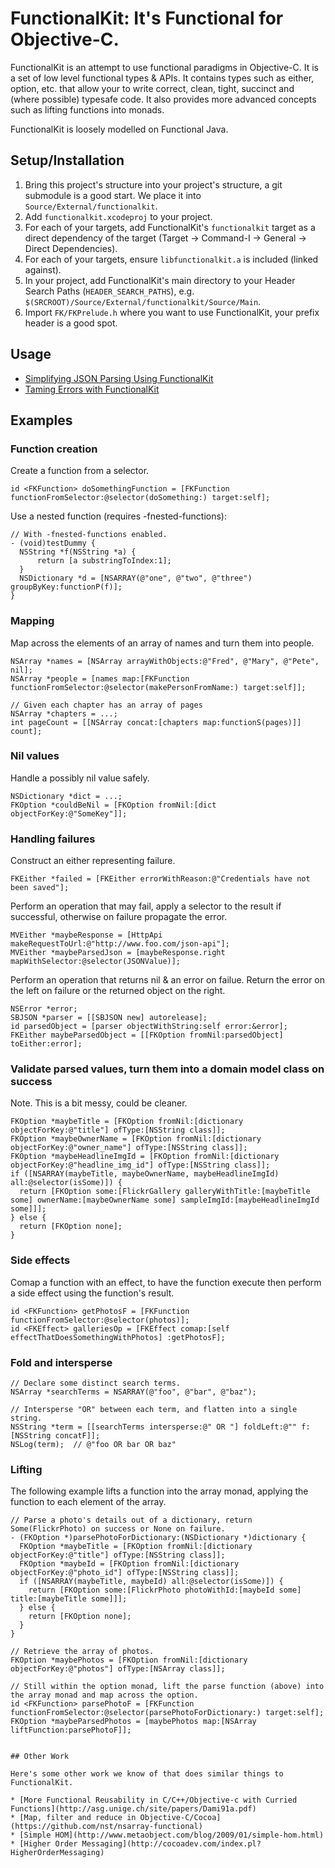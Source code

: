 # FunctionalKit: It's Functional for Objective-C.

FunctionalKit is an attempt to use functional paradigms in Objective-C. It is a set of low level
functional types & APIs. It contains types such as either, option, etc. that allow your to write
correct, clean, tight, succinct and (where possible) typesafe code. It also provides more advanced
concepts such as lifting functions into monads.

FunctionalKit is loosely modelled on Functional Java.


## Setup/Installation

1. Bring this project's structure into your project's structure, a git submodule is a good start. We place it into <code>Source/External/functionalkit</code>.
1. Add <code>functionalkit.xcodeproj</code> to your project.
1. For each of your targets, add FunctionalKit's <code>functionalkit</code> target as a direct dependency of the target (Target -> Command-I -> General -> Direct Dependencies).
1. For each of your targets, ensure <code>libfunctionalkit.a</code> is included (linked against).
1. In your project, add FunctionalKit's main directory to your Header Search Paths (<code>HEADER_SEARCH_PATHS</code>), e.g. <code>$(SRCROOT)/Source/External/functionalkit/Source/Main</code>.
1. Import <code>FK/FKPrelude.h</code> where you want to use FunctionalKit, your prefix header is a good spot.

## Usage

* [Simplifying JSON Parsing Using FunctionalKit](http://adams.id.au/blog/2009/04/simplifying-json-parsing-using-functionalkit/)
* [Taming Errors with FunctionalKit](http://www.slideshare.net/nkpart/taming-errors-with-functionalkit)

## Examples

### Function creation

Create a function from a selector.

```objc
id <FKFunction> doSomethingFunction = [FKFunction functionFromSelector:@selector(doSomething:) target:self];
```

Use a nested function (requires -fnested-functions):

```objc
// With -fnested-functions enabled.
- (void)testDummy {
  NSString *f(NSString *a) {
      return [a substringToIndex:1];
  }
  NSDictionary *d = [NSARRAY(@"one", @"two", @"three") groupByKey:functionP(f)];
}
```

### Mapping

Map across the elements of an array of names and turn them into people.

```objc
NSArray *names = [NSArray arrayWithObjects:@"Fred", @"Mary", @"Pete", nil];
NSArray *people = [names map:[FKFunction functionFromSelector:@selector(makePersonFromName:) target:self]];

// Given each chapter has an array of pages
NSArray *chapters = ...;
int pageCount = [[NSArray concat:[chapters map:functionS(pages)]] count];
```

### Nil values

Handle a possibly nil value safely.

```objc
NSDictionary *dict = ...;
FKOption *couldBeNil = [FKOption fromNil:[dict objectForKey:@"SomeKey"]];
```

### Handling failures

Construct an either representing failure.

```objc
FKEither *failed = [FKEither errorWithReason:@"Credentials have not been saved"];
```

Perform an operation that may fail, apply a selector to the result if successful, otherwise on failure propagate the error.

```objc
MVEither *maybeResponse = [HttpApi makeRequestToUrl:@"http://www.foo.com/json-api"];
MVEither *maybeParsedJson = [maybeResponse.right mapWithSelector:@selector(JSONValue)];
```

Perform an operation that returns nil & an error on failue. Return the error on the left on failure or the returned object on the right.

```objc
NSError *error;
SBJSON *parser = [[SBJSON new] autorelease];
id parsedObject = [parser objectWithString:self error:&error];
FKEither maybeParsedObject = [[FKOption fromNil:parsedObject] toEither:error];
```

### Validate parsed values, turn them into a domain model class on success

Note. This is a bit messy, could be cleaner.

```objc
FKOption *maybeTitle = [FKOption fromNil:[dictionary objectForKey:@"title"] ofType:[NSString class]];
FKOption *maybeOwnerName = [FKOption fromNil:[dictionary objectForKey:@"owner_name"] ofType:[NSString class]];
FKOption *maybeHeadlineImgId = [FKOption fromNil:[dictionary objectForKey:@"headline_img_id"] ofType:[NSString class]];
if ([NSARRAY(maybeTitle, maybeOwnerName, maybeHeadlineImgId) all:@selector(isSome)]) {
  return [FKOption some:[FlickrGallery galleryWithTitle:[maybeTitle some] ownerName:[maybeOwnerName some] sampleImgId:[maybeHeadlineImgId some]]];
} else {
  return [FKOption none];
}
```

### Side effects

Comap a function with an effect, to have the function execute then perform a side effect using the function's result.

```objc
id <FKFunction> getPhotosF = [FKFunction functionFromSelector:@selector(photos)];
id <FKEffect> galleriesOp = [FKEffect comap:[self effectThatDoesSomethingWithPhotos] :getPhotosF];
```

### Fold and intersperse

```objc
// Declare some distinct search terms.
NSArray *searchTerms = NSARRAY(@"foo", @"bar", @"baz");

// Intersperse "OR" between each term, and flatten into a single string.
NSString *term = [[searchTerms intersperse:@" OR "] foldLeft:@"" f:[NSString concatF]];
NSLog(term);  // @"foo OR bar OR baz"
```

### Lifting

The following example lifts a function into the array monad, applying the function to each element of the array.

```objc
// Parse a photo's details out of a dictionary, return Some(FlickrPhoto) on success or None on failure.
- (FKOption *)parsePhotoForDictionary:(NSDictionary *)dictionary {
  FKOption *maybeTitle = [FKOption fromNil:[dictionary objectForKey:@"title"] ofType:[NSString class]];
  FKOption *maybeId = [FKOption fromNil:[dictionary objectForKey:@"photo_id"] ofType:[NSString class]];
  if ([NSARRAY(maybeTitle, maybeId) all:@selector(isSome)]) {
    return [FKOption some:[FlickrPhoto photoWithId:[maybeId some] title:[maybeTitle some]]];
  } else {
    return [FKOption none];
  }
}

// Retrieve the array of photos.
FKOption *maybePhotos = [FKOption fromNil:[dictionary objectForKey:@"photos"] ofType:[NSArray class]];

// Still within the option monad, lift the parse function (above) into the array monad and map across the option.
id <FKFunction> parsePhotoF = [FKFunction functionFromSelector:@selector(parsePhotoForDictionary:) target:self];
FKOption *maybeParsedPhotos = [maybePhotos map:[NSArray liftFunction:parsePhotoF]];


## Other Work

Here's some other work we know of that does similar things to FunctionalKit.

* [More Functional Reusability in C/C++/Objective-c with Curried Functions](http://asg.unige.ch/site/papers/Dami91a.pdf)
* [Map, filter and reduce in Objective-C/Cocoa](https://github.com/nst/nsarray-functional)
* [Simple HOM](http://www.metaobject.com/blog/2009/01/simple-hom.html)
* [Higher Order Messaging](http://cocoadev.com/index.pl?HigherOrderMessaging)
